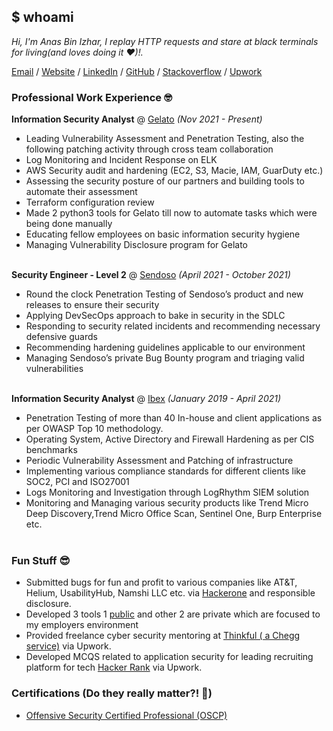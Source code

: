 ## $ whoami
_Hi, I'm Anas Bin Izhar, I replay HTTP requests and stare at black terminals for living(and loves doing it ❤️)!._

[Email](mailto:anasizhar1@gmail.com) / [Website](https://anasizhar.github.io/anas-web) / [LinkedIn](https://www.linkedin.com/in/anas0x00/) / [GitHub](https://github.com/anasizhar) / [Stackoverflow](https://security.stackexchange.com/users/219978/syed-anas) / [Upwork](https://www.upwork.com/freelancers/~01c82f8fe5512febb4)

### Professional Work Experience 🤓

**Information Security Analyst** @ [Gelato](https://www.gelato.com/en-US/) _(Nov 2021 - Present)_ <br>
  - Leading Vulnerability Assessment and Penetration Testing, also the following patching activity through cross team collaboration
  - Log Monitoring and Incident Response on ELK
  - AWS Security audit and hardening (EC2, S3, Macie, IAM, GuarDuty etc.)
  - Assessing the security posture of our partners and building tools to automate their assessment
  - Terraform configuration review
  - Made 2 python3 tools for Gelato till now to automate tasks which were being done manually
  - Educating fellow employees on basic information security hygiene
  - Managing Vulnerability Disclosure program for Gelato
<br><br>

**Security Engineer - Level 2** @ [Sendoso](https://sendoso.com/) _(April 2021 - October 2021)_ <br>
  - Round the clock Penetration Testing of Sendoso’s product and new releases to ensure their security
  - Applying DevSecOps approach to bake in security in the SDLC
  - Responding to security related incidents and recommending necessary defensive guards
  - Recommending hardening guidelines applicable to our environment
  - Managing Sendoso’s private Bug Bounty program and triaging valid vulnerabilities
<br><br>

**Information Security Analyst** @ [Ibex](https://www.ibex.co/) _(January 2019 - April 2021)_ <br>
  - Penetration Testing of more than 40 In-house and client applications as per OWASP Top 10 methodology.
  - Operating System, Active Directory and Firewall Hardening as per CIS benchmarks
  - Periodic Vulnerability Assessment and Patching of infrastructure
  - Implementing various compliance standards for different clients like SOC2, PCI and ISO27001
  - Logs Monitoring and Investigation through LogRhythm SIEM solution
  - Monitoring and Managing various security products like Trend Micro Deep Discovery,Trend Micro Office Scan, Sentinel One, Burp Enterprise etc.
<br><br>

### Fun Stuff 😎
  - Submitted bugs for fun and profit to various companies like AT&T, Helium, UsabilityHub, Namshi LLC etc. via [Hackerone](https://hackerone.com/n00bs3c?type=user) and responsible disclosure.
  - Developed 3 tools 1 [public](https://github.com/anasizhar/lazy_nessus) and other 2 are private which are focused to my employers environment
  - Provided freelance cyber security mentoring at [Thinkful ( a Chegg service)](https://www.thinkful.com/) via Upwork.
  - Developed MCQS related to application security for leading recruiting platform for tech [Hacker Rank](https://www.hackerrank.com/) via Upwork.

### Certifications (Do they really matter?! 🤔)
  - [Offensive Security Certified Professional (OSCP)](https://www.credly.com/badges/b1aba2b2-d50f-4de2-909d-d631c6cc154c)
